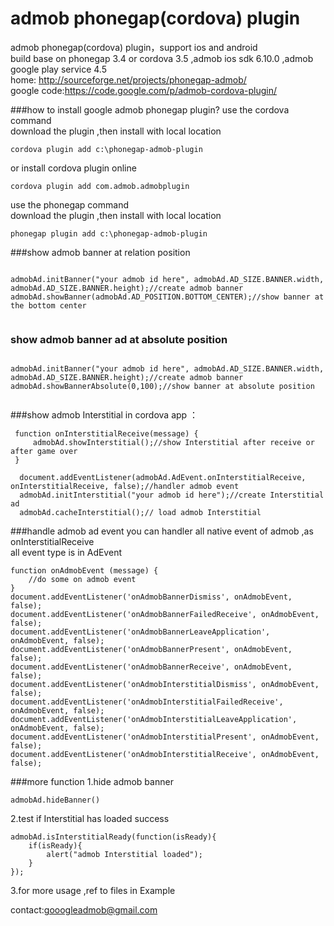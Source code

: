 ﻿admob phonegap(cordova) plugin
====================

admob phonegap(cordova) plugin，support ios and android<br/>
build base on phonegap 3.4 or cordova 3.5 ,admob ios sdk 6.10.0 ,admob google play service 4.5<br/>
home:  http://sourceforge.net/projects/phonegap-admob/<br/>
google code:https://code.google.com/p/admob-cordova-plugin/<br/>

###how to install google admob phonegap plugin?
use the cordova command<br/>
download the plugin ,then install with local location
```
cordova plugin add c:\phonegap-admob-plugin 
```

or install cordova plugin online 
```
cordova plugin add com.admob.admobplugin
```

use the phonegap command<br/>
download the plugin ,then install with local location
```
phonegap plugin add c:\phonegap-admob-plugin 
```

###show admob banner  at relation position 
```
    
admobAd.initBanner("your admob id here", admobAd.AD_SIZE.BANNER.width, admobAd.AD_SIZE.BANNER.height);//create admob banner
admobAd.showBanner(admobAd.AD_POSITION.BOTTOM_CENTER);//show banner at the bottom center 
    
```
### show admob banner ad at absolute position
```
    
admobAd.initBanner("your admob id here", admobAd.AD_SIZE.BANNER.width, admobAd.AD_SIZE.BANNER.height);//create admob banner
admobAd.showBannerAbsolute(0,100);//show banner at absolute position
    
```
###show admob Interstitial in cordova app ：
```
 function onInterstitialReceive(message) {
     admobAd.showInterstitial();//show Interstitial after receive or after game over
 }
 
  document.addEventListener(admobAd.AdEvent.onInterstitialReceive, onInterstitialReceive, false);//handler admob event
  admobAd.initInterstitial("your admob id here");//create Interstitial ad
  admobAd.cacheInterstitial();// load admob Interstitial

```
###handle admob ad event
you can handler all native event of admob ,as onInterstitialReceive <br/>
all event type is in AdEvent<br/>
```
function onAdmobEvent (message) {
    //do some on admob event
}
document.addEventListener('onAdmobBannerDismiss', onAdmobEvent, false);
document.addEventListener('onAdmobBannerFailedReceive', onAdmobEvent, false);
document.addEventListener('onAdmobBannerLeaveApplication', onAdmobEvent, false);
document.addEventListener('onAdmobBannerPresent', onAdmobEvent, false);
document.addEventListener('onAdmobBannerReceive', onAdmobEvent, false);
document.addEventListener('onAdmobInterstitialDismiss', onAdmobEvent, false);
document.addEventListener('onAdmobInterstitialFailedReceive', onAdmobEvent, false);
document.addEventListener('onAdmobInterstitialLeaveApplication', onAdmobEvent, false);
document.addEventListener('onAdmobInterstitialPresent', onAdmobEvent, false);
document.addEventListener('onAdmobInterstitialReceive', onAdmobEvent, false);
```
###more function
1.hide admob banner
```
admobAd.hideBanner()
```

2.test if Interstitial has loaded success
```
admobAd.isInterstitialReady(function(isReady){
    if(isReady){
        alert("admob Interstitial loaded");
    }
});
```

3.for more usage ,ref to files in Example <br/>

contact:gooogleadmob@gmail.com
